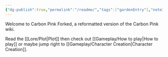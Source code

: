 ```yaml
---
{"dg-publish":true,"permalink":"/readme/","tags":["gardenEntry"],"noteIcon":"","updated":"2025-03-23T07:01:36.469-07:00"}
---
```


Welcome to Carbon Pink Forked, a reformatted version of the Carbon Pink wiki.

Read the [[Lore/Plot\|Plot]] then check out [[Gameplay/How to play\|How to play]] or maybe jump right to [[Gameplay/Character Creation\|Character Creation]].